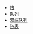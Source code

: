- [栈](/article/data-sturctures/stack.md)
- [队列](/article/data-sturctures/queue.md)
- [双端队列](/article/data-sturctures/dobule-queue.md)
- [链表](/article/data-sturctures/linked-list.md)